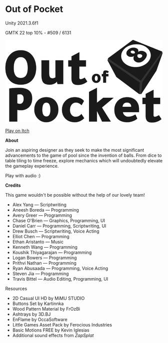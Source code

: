 # Out of Pocket
Unity 2021.3.6f1

GMTK 22 top 10% - #509 / 6131

![Image](OutofPocket/Assets/Sprites/OOP%20logo.png?raw=true "Title")

[Play on Itch](https://randomerz.itch.io/out-of-pocket)

**About**

Join an aspiring designer as they seek to make the most significant advancements to the game of pool since the invention of balls. From dice to table tiling to time freeze, explore mechanics which will undoubtedly elevate the gameplay experience.

Play with audio :)

**Credits**

This game wouldn't be possible without the help of our lovely team!

* Alex Yang — Scriptwriting 
* Aneesh Boreda — Programming
* Avery Greer — Programming
* Chase O'Brien — Graphics, Programming, UI
* Daniel Carr — Programming, Scriptwriting, UI
* Drew Busch — Scriptwriting, Voice Acting
* Elliot Chen — Programming
* Ethan Aristanto — Music
* Kenneth Wang — Programming
* Koushik Thiyagarajan — Programming
* Logan Bowers — Programming
* Prithvi Nathan — Programming
* Ryan Abusaada — Programming, Voice Acting
* Steven Jia — Programming
* Travis Bittel — Audio Editing, Programming, UI

Resources

* 2D Casual UI HD by MiMU STUDIO
* Buttons Set by Kartinnka
* Wood Pattern Material by FrOzBi
* Ashtrays by 3D.BJ
* EnFlame by OccaSoftware
* Little Games Asset Pack by Ferocious Industries
* Basic Motions FREE by Kevin Iglesias
* Additional sound effects from _ZapSplat_ 
